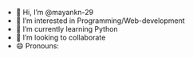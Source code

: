 - 👋 Hi, I’m @mayankn-29
- 👀 I’m interested in Programming/Web-development
- 🌱 I’m currently learning Python
- 💞️ I’m looking to collaborate
- 😄 Pronouns: 


<!---
mayankn-29/mayankn-29 is a ✨ special ✨ repository because its `README.md` (this file) appears on your GitHub profile.
You can click the Preview link to take a look at your changes.
--->
